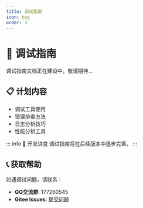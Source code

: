 ```yaml
---
title: 调试指南
icon: bug
order: 3
---
```


# 🐛 调试指南

调试指南文档正在建设中，敬请期待...

## 📋 计划内容

- 调试工具使用
- 错误排查方法
- 日志分析技巧
- 性能分析工具

::: info 📢 开发进度
调试指南将在后续版本中逐步完善。
:::

## 📞 获取帮助

如遇调试问题，请联系：
- **QQ交流群**: 177260545
- **Gitee Issues**: [提交问题](https://gitee.com/paheng/feiniao/issues)
